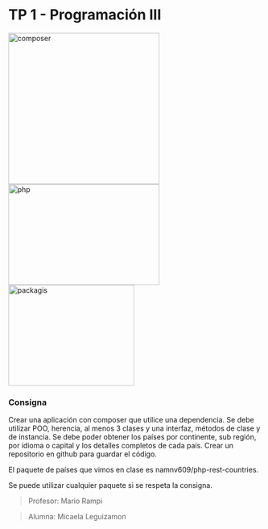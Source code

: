 # TP 1 - Programación III

<img src="https://getcomposer.org/img/logo-composer-transparent.png" alt="composer" height="300"><img src="https://upload.wikimedia.org/wikipedia/commons/thumb/2/27/PHP-logo.svg/1200px-PHP-logo.svg.png" alt="php" width="300" height="200">
<img src="https://packagist.org/bundles/packagistweb/img/logo-small.png?v=1585322678" alt="packagis" width="250" height="200">



### Consigna

Crear una aplicación con composer que utilice una dependencia.
Se debe utilizar POO, herencia, al menos 3 clases y una interfaz, métodos de clase y de instancia.
Se debe poder obtener los países por continente, sub región, por idioma o capital y los detalles completos de cada país.
Crear un repositorio en github para guardar el código.

El paquete de países que vimos en clase es namnv609/php-rest-countries.

Se puede utilizar cualquier paquete si se respeta la consigna.

> Profesor: Mario Rampi

> Alumna: Micaela Leguizamon
